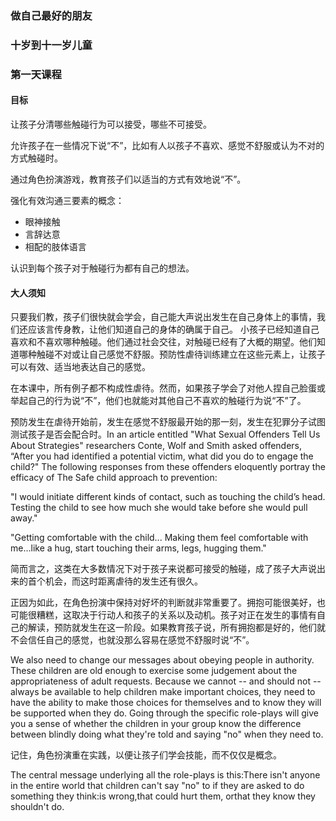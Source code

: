 ### 做自己最好的朋友

### 十岁到十一岁儿童

### 第一天课程

#### 目标

让孩子分清哪些触碰行为可以接受，哪些不可接受。

允许孩子在一些情况下说“不”，比如有人以孩子不喜欢、感觉不舒服或认为不对的方式触碰时。

通过角色扮演游戏，教育孩子们以适当的方式有效地说“不”。

强化有效沟通三要素的概念：
* 眼神接触
* 言辞达意
* 相配的肢体语言

认识到每个孩子对于触碰行为都有自己的想法。

#### 大人须知

只要我们教，孩子们很快就会学会，自己能大声说出发生在自己身体上的事情，我们还应该言传身教，让他们知道自己的身体的确属于自己。 小孩子已经知道自己喜欢和不喜欢哪种触碰。他们通过社会交往，对触碰已经有了大概的期望。他们知道哪种触碰不对或让自己感觉不舒服。预防性虐待训练建立在这些元素上，让孩子可以有效、适当地表达自己的感觉。

在本课中，所有例子都不构成性虐待。然而，如果孩子学会了对他人捏自己脸蛋或举起自己的行为说“不”，他们也就能对其他自己不喜欢的触碰行为说“不”了。

预防发生在虐待开始前，发生在感觉不舒服最开始的那一刻，发生在犯罪分子试图测试孩子是否会配合时。In an article entitled "What Sexual Offenders Tell Us About Strategies" researchers Conte, Wolf and Smith asked offenders, “After you had identified a potential victim, what did you do to engage the child?" The following responses from these offenders eloquently portray the efficacy of The Safe child approach to prevention:


"I would initiate different kinds of contact, such as touching the child’s head. Testing the child to see how much she would take before she would pull away."

"Getting comfortable with the child... Making them feel comfortable with me...like a hug, start touching their arms, legs, hugging them."

简而言之，这类在大多数情况下对于孩子来说都可接受的触碰，成了孩子大声说出来的首个机会，而这时距离虐待的发生还有很久。

正因为如此，在角色扮演中保持对好坏的判断就非常重要了。拥抱可能很美好，也可能很糟糕，这取决于行动人和孩子的关系以及动机。孩子对正在发生的事情有自己的解读，预防就发生在这一阶段。如果教育孩子说，所有拥抱都是好的，他们就不会信任自己的感觉，也就没那么容易在感觉不舒服时说“不”。

We also need to change our messages about obeying people in authority. These children are old enough to exercise some judgement about the appropriateness of adult requests. Because we cannot -- and should not -- always be available to help children make important choices, they need to have the ability to make those choices for themselves and to know they will be supported when they do. Going through the specific role-plays will give you a sense of whether the children in your group know the difference between blindly doing what they're told and saying "no" when they need to.

记住，角色扮演重在实践，以便让孩子们学会技能，而不仅仅是概念。

The central message underlying all the role-plays is this:There isn't anyone in the entire world that children can't say "no" to if they are asked to do something they think:is wrong,that could hurt them, orthat they know they shouldn't do.





